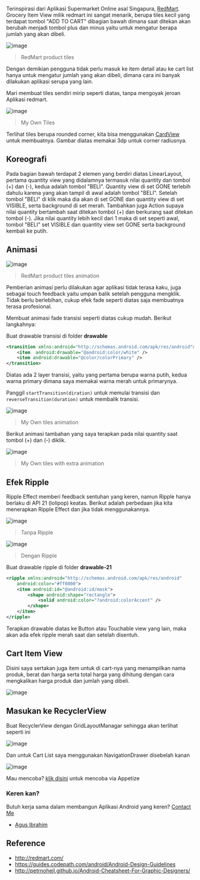 Terinspirasi dari Aplikasi Supermarket Online asal Singapura,  [RedMart](http://redmart.com). Grocery Item View milik redmart ini sangat menarik, berupa tiles kecil yang terdapat tombol "ADD TO CART" dibagian bawah dimana saat ditekan akan berubah menjadi tombol plus dan minus yaitu untuk mengatur berapa jumlah yang akan dibeli.

![image](/storage/emulated/0/Pictures/Screenshots/IMG_20170601_124428.jpg)
> RedMart product tiles

Dengan demikian pengguna tidak perlu masuk ke item detail atau ke cart list hanya untuk mengatur jumlah yang akan dibeli, dimana cara ini banyak dilakukan aplikasi serupa yang lain.

Mari membuat tiles sendiri mirip seperti diatas, tanpa mengoyak jeroan Aplikasi redmart.

![image](/storage/emulated/0/Pictures/Screenshots/IMG_20170601_114738.jpg)
> My Own Tiles

Terlihat tiles berupa rounded corner, kita bisa menggunakan [CardView](https://developer.android.com/reference/android/support/v7/widget/CardView.html) untuk membuatnya. Gambar diatas memakai 3dp untuk corner radiusnya.

## Koreografi
Pada bagian bawah terdapat 2 elemen yang berdiri diatas LinearLayout, pertama quantity view yang didalamnya termasuk nilai quantity dan tombol (+) dan (-), kedua adalah tombol "BELI".
Quantity view di set GONE terlebih dahulu karena yang akan tampil di awal adalah tombol "BELI". Setelah tombol "BELI" di klik maka dia akan di set GONE dan quantity view di set VISIBLE, serta background di set merah. Tambahkan juga Action supaya nilai quantity bertambah saat ditekan tombol (+) dan berkurang saat ditekan tombol (-).
Jika nilai quantity lebih kecil dari 1 maka di set seperti awal, tombol "BELI" set VISIBLE dan quantity view set GONE serta background kembali ke putih.

## Animasi
![image](/storage/emulated/0/recordmaster/VideoEdit/tile.gif)
> RedMart product tiles animation

Pemberian animasi perlu dilakukan agar aplikasi tidak terasa kaku, juga sebagai touch feedback yaitu umpan balik setelah pengguna mengklik.
Tidak berlu berlebihan, cukup efek fade seperti diatas saja membuatnya terasa profesional.

Membuat animasi fade transisi seperti diatas cukup mudah. Berikut langkahnya:

Buat drawable transisi di folder  **drawable** 
```xml
<transition xmlns:android="http://schemas.android.com/apk/res/android">
	<item  android:drawable="@android:color/white" />
    <item android:drawable="@color/colorPrimary" />
</transition>
```
Diatas ada 2 layer transisi, yaitu yang pertama berupa warna putih, kedua warna primary dimana saya memakai warna merah untuk primarynya.

Panggil  `startTransition(diration)` untuk memulai transisi dan  `reverseTransition(duration)` untuk membalik transisi.

![image](/storage/emulated/0/recordmaster/VideoEdit/tile1.gif)
> My Own tiles animation

Berikut animasi tambahan yang saya terapkan pada nilai quantity saat tombol (+) dan (-) diklik.

![image](/storage/emulated/0/recordmaster/VideoEdit/tile2.gif)
> My Own tiles with extra animation

## Efek Ripple
Ripple Effect memberi feedback sentuhan yang keren, namun Ripple hanya berlaku di API 21 (lolipop) keatas. 
Berikut adalah perbedaan jika kita menerapkan Ripple Effect dan jika tidak menggunakannya.

![image](/storage/emulated/0/recordmaster/VideoEdit/ripple1.gif)
> Tanpa Ripple

![image](/storage/emulated/0/recordmaster/VideoEdit/ripple2.gif)
> Dengan Ripple

Buat drawable ripple di folder  **drawable-21** 
```xml
<ripple xmlns:android="http://schemas.android.com/apk/res/android" 
	android:color="#ff0000">
	<item android:id="@android:id/mask">
		<shape android:shape="rectangle">
			<solid android:color="?android:colorAccent" />
		</shape>
	</item>
</ripple>
```

Terapkan drawable diatas ke Button atau Touchable view yang lain, maka akan ada efek ripple merah saat dan setelah disentuh.

## Cart Item View

Disini saya sertakan juga item untuk di cart-nya yang menampilkan nama produk, berat dan harga serta total harga yang dihitung dengan cara mengkalikan harga produk dan jumlah yang dibeli.

![image](/storage/emulated/0/Pictures/Screenshots/IMG_20170601_151307.jpg)

## Masukan ke RecyclerView
Buat RecyclerView dengan GridLayoutManagar sehingga akan terlihat seperti ini

![image](/storage/emulated/0/Pictures/Screenshots/Screenshot_20170601-144103.png)

Dan untuk Cart List saya menggunakan NavigationDrawer disebelah kanan

![image](/storage/emulated/0/Pictures/Screenshots/Screenshot_20170601-144340.png)

Mau mencoba? [klik disini](https://appetize.io/app/0xvqk7f4bfx5c8tpyyjcfgy2um?device=nexus5&scale=75&orientation=portrait&osVersion=7.0)
 untuk mencoba via Appetize

### Keren kan?
Butuh kerja sama dalam membangun Aplikasi Android yang keren?
[Contact Me](http://telegram.me/agusibrahim)
* [Agus Ibrahim](http://fb.me/mynameisagoes)


## Reference
* http://redmart.com/
* https://guides.codepath.com/android/Android-Design-Guidelines
* http://petrnohejl.github.io/Android-Cheatsheet-For-Graphic-Designers/